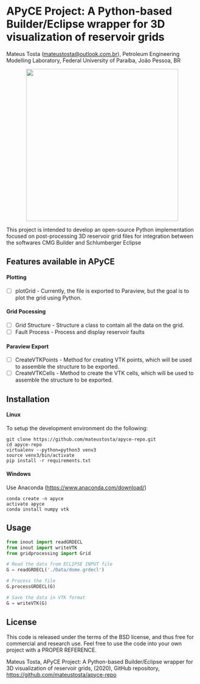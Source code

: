 APyCE Project: A Python-based Builder/Eclipse wrapper for 3D visualization of reservoir grids
==============================================================================================
Mateus Tosta (mateustosta@outlook.com.br), Petroleum Engineering Modelling Laboratory, Federal University of Paraíba, João Pessoa, BR

<p align="center">
  <img src = "https://github.com/mateustosta/apyce-repo/blob/master/img/resultado.png" height="400">
</p>

This project is intended to develop an open-source Python implementation focused on post-processing 3D reservoir grid files for integration between the softwares CMG Builder and Schlumberger Eclipse

## Features available in APyCE

#### Plotting

- [ ] plotGrid - Currently, the file is exported to Paraview, but the goal is to plot the grid using Python.

#### Grid Pocessing

- [ ] Grid Structure - Structure a class to contain all the data on the grid.
- [ ] Fault Process - Process and display reservoir faults

#### Paraview Export

- [ ] CreateVTKPoints - Method for creating VTK points, which will be used to assemble the structure to be exported.
- [ ] CreateVTKCells - Method to create the VTK cells, which will be used to assemble the structure to be exported.

## Installation
#### Linux
To setup the development environment do the following:

    git clone https://github.com/mateustosta/apyce-repo.git
    cd apyce-repo
    virtualenv --python=python3 venv3
    source venv3/bin/activate
    pip install -r requirements.txt
   
#### Windows
Use Anaconda (https://www.anaconda.com/download/)  

    conda create -n apyce
    activate apyce
    conda install numpy vtk
    
## Usage
```python
from inout import readGRDECL
from inout import writeVTK
from gridprocessing import Grid

# Read the data from ECLIPSE INPUT file
G = readGRDECL('./Data/dome.grdecl')

# Process the file
G.processGRDECL(G)

# Save the data in VTK format
G = writeVTK(G)
```

## License

This code is released under the terms of the BSD license, and thus free for commercial and research use. Feel free to use the code into your own project with a PROPER REFERENCE.  

Mateus Tosta, APyCE Project: A Python-based Builder/Eclipse wrapper for 3D visualization of reservoir grids, (2020), GitHub repository, https://github.com/mateustosta/apyce-repo
    
